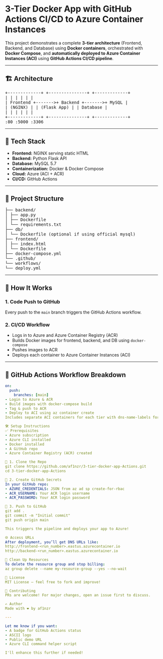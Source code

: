 # 3-Tier Docker App with GitHub Actions CI/CD to Azure Container Instances

This project demonstrates a complete **3-tier architecture** (Frontend, Backend, and Database) using **Docker containers**, orchestrated with **Docker Compose**, and **automatically deployed to Azure Container Instances (ACI)** using **GitHub Actions CI/CD pipeline**.

---

## 🏗 Architecture
<pre>
+-------------+ +---------------+ +-------------+
| | | | | |
| Frontend +------->+ Backend +------->+ MySQL |
| (NGINX) | | (Flask App) | | Database |
| | | | | |
+-------------+ +---------------+ +-------------+
:80 :5000 :3306
</pre>

---

## 🧰 Tech Stack

- **Frontend:** NGINX serving static HTML
- **Backend:** Python Flask API
- **Database:** MySQL 5.7
- **Containerization:** Docker & Docker Compose
- **Cloud:** Azure (ACI + ACR)
- **CI/CD:** GitHub Actions

---

## 📂 Project Structure
<pre>
├── backend/
│ ├── app.py
│ ├── Dockerfile
│ └── requirements.txt
├── db/
│ └── Dockerfile (optional if using official mysql)
├── frontend/
│ ├── index.html
│ └── Dockerfile
├── docker-compose.yml
└── .github/
└── workflows/
└── deploy.yml
</pre>

---

## 🚀 How It Works

### 1. **Code Push to GitHub**

Every push to the `main` branch triggers the GitHub Actions workflow.

### 2. **CI/CD Workflow**

- Logs in to Azure and Azure Container Registry (ACR)
- Builds Docker images for frontend, backend, and DB using `docker-compose`
- Pushes images to ACR
- Deploys each container to Azure Container Instances (ACI)

---

## 🔧 GitHub Actions Workflow Breakdown

```yaml
on:
  push:
    branches: [main]
- Login to Azure & ACR
- Build images with docker-compose build
- Tag & push to ACR
- Deploy to ACI using az container create
Includes separate ACI containers for each tier with dns-name-labels for public access.

🛠 Setup Instructions
✅ Prerequisites
- Azure subscription
- Azure CLI installed
- Docker installed
- A GitHub repo
- Azure Container Registry (ACR) created

📌 1. Clone the Repo
git clone https://github.com/af1nzr/3-tier-docker-app-Actions.git
cd 3-tier-docker-app-Actions

📌 2. Create GitHub Secrets
In your GitHub repo:
- AZURE_CREDENTIALS: JSON from az ad sp create-for-rbac
- ACR_USERNAME: Your ACR login username
- ACR_PASSWORD: Your ACR login password

📌 3. Push to GitHub
git add .
git commit -m "Initial commit"
git push origin main

This triggers the pipeline and deploys your app to Azure!

🌐 Access URLs
After deployment, you’ll get DNS URLs like:
http://frontend-<run_number>.eastus.azurecontainer.io
http://backend-<run_number>.eastus.azurecontainer.io

🧹 Clean Up Resources
To delete the resource group and stop billing:
az group delete --name my-resource-group --yes --no-wait

📖 License
MIT License — feel free to fork and improve!

🤝 Contributing
PRs are welcome! For major changes, open an issue first to discuss.

✍️ Author
Made with ❤️ by af1nzr

---

Let me know if you want:
- A badge for GitHub Actions status
- ASCII logo
- Public demo URL
- Azure CLI command helper script

I'll enhance this further if needed!
